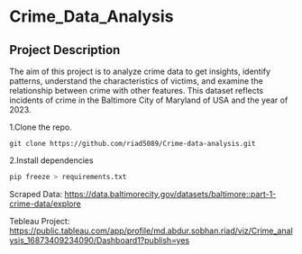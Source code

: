 # Crime_Data_Analysis
## Project Description
The aim of this project is to analyze crime data to get insights, identify patterns, understand the characteristics of victims, and examine the relationship between crime with other features. This dataset reflects incidents of crime in the Baltimore City of Maryland of USA and the year of 2023.

1.Clone the repo.
```beshv
git clone https://github.com/riad5089/Crime-data-analysis.git
```
2.Install dependencies
```bash
pip freeze > requirements.txt
```
Scraped Data: https://data.baltimorecity.gov/datasets/baltimore::part-1-crime-data/explore

Tebleau Project: https://public.tableau.com/app/profile/md.abdur.sobhan.riad/viz/Crime_analysis_16873409234090/Dashboard1?publish=yes
